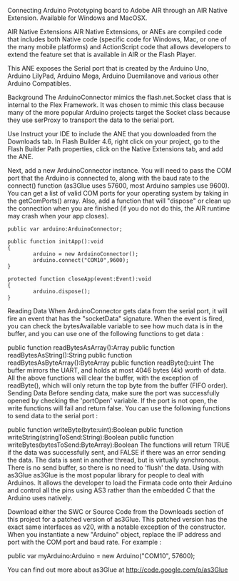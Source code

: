 Connecting Arduino Prototyping board to Adobe AIR through an AIR Native Extension. Available for Windows and MacOSX.

AIR Native Extensions
AIR Native Extensions, or ANEs are compiled code that includes both Native code (specific code for Windows, Mac, or one of the many mobile platforms) and ActionScript code that allows developers to extend the feature set that is available in AIR or the Flash Player.

This ANE exposes the Serial port that is created by the Arduino Uno, Arduino LilyPad, Arduino Mega, Arduino Duemilanove and various other Arduino Compatibles.

Background
The ArduinoConnector mimics the flash.net.Socket class that is internal to the Flex Framework. It was chosen to mimic this class because many of the more popular Arduino projects target the Socket class because they use serProxy to transport the data to the serial port.

Use
Instruct your IDE to include the ANE that you downloaded from the Downloads tab. In Flash Builder 4.6, right click on your project, go to the Flash Builder Path properties, click on the Native Extensions tab, and add the ANE.

Next, add a new ArduinoConnector instance. You will need to pass the COM port that the Arduino is connected to, along with the baud rate to the connect() function (as3Glue uses 57600, most Arduino samples use 9600). You can get a list of valid COM ports for your operating system by taking in the getComPorts() array. Also, add a function that will "dispose" or clean up the connection when you are finished (if you do not do this, the AIR runtime may crash when your app closes).

```
public var arduino:ArduinoConnector;
                        
public function initApp():void
{
        arduino = new ArduinoConnector();
        arduino.connect("COM10",9600);
}

protected function closeApp(event:Event):void
{
        arduino.dispose();                              
}
```
Reading Data
When ArduinoConnector gets data from the serial port, it will fire an event that has the "socketData" signature. When the event is fired, you can check the bytesAvailable variable to see how much data is in the buffer, and you can use one of the following functions to get data :

public function readBytesAsArray():Array
public function readBytesAsString():String
public function readBytesAsByteArray():ByteArray
public function readByte():uint
The buffer mirrors the UART, and holds at most 4046 bytes (4k) worth of data. All the above functions will clear the buffer, with the exception of readByte(), which will only return the top byte from the buffer (FIFO order).
Sending Data
Before sending data, make sure the port was successfully opened by checking the 'portOpen' variable. If the port is not open, the write functions will fail and return false. You can use the following functions to send data to the serial port :

public function writeByte(byte:uint):Boolean
public function writeString(stringToSend:String):Boolean
public function writeBytes(bytesToSend:ByteArray):Boolean
The functions will return TRUE if the data was successfully sent, and FALSE if there was an error sending the data. The data is sent in another thread, but is virtually synchronous. There is no send buffer, so there is no need to 'flush' the data.
Using with as3Glue
as3Glue is the most popular library for people to deal with Arduinos. It allows the developer to load the Firmata code onto their Arduino and control all the pins using AS3 rather than the embedded C that the Arduino uses natively.

Download either the SWC or Source Code from the Downloads section of this project for a patched version of as3Glue. This patched version has the exact same interfaces as v20, with a notable exception of the constructor. When you instantiate a new "Arduino" object, replace the IP address and port with the COM port and baud rate. For example :

public var myArduino:Arduino = new Arduino("COM10", 57600);

You can find out more about as3Glue at http://code.google.com/p/as3Glue
